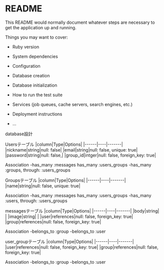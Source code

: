 # README

This README would normally document whatever steps are necessary to get the
application up and running.

Things you may want to cover:

* Ruby version

* System dependencies

* Configuration

* Database creation

* Database initialization

* How to run the test suite

* Services (job queues, cache servers, search engines, etc.)

* Deployment instructions

* ...


database設計

Usersテーブル
|column|Type|Options|
|------|----|-------|
|nickname|string|null: false|
|email|string|null: false, unique: true|
|password|string|null: false,|
|group_id|intger|null: false, foreign_key: true|

  Association
-has_many :messages
 has_many :users_groups
-has_many :groups, through: :users_groups


Groupsテーブル
|column|Type|Options|
|------|----|-------|
|name|string|null: false, unique: true|

 Association
-has_many :messages
 has_many :users_groups
-has_many :users, through: :users_groups


messagesテーブル
|column|Type|Options|
|------|----|-------|
|body|string|   |
|image|string|   |
|user|references|null: false, foreign_key: true|
|group|references|null: false, foreign_key: true|

  Association
-belongs_to :group
-belongs_to :user


user_groupテーブル
|column|Type|Options|
|------|----|-------|
|user|references|null: false, foreign_key: true|
|group|references|null: false, foreign_key: true|

   Association
-belongs_to :group
-belongs_to :user